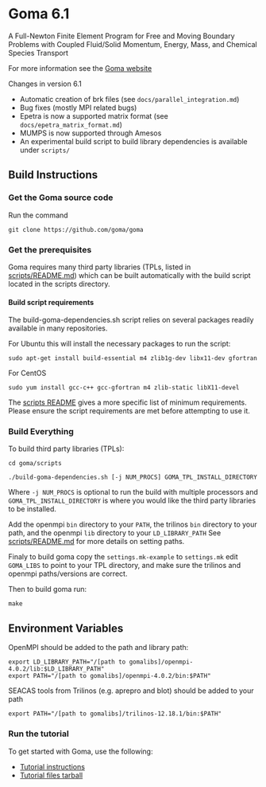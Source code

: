 # Goma 6.1
A Full-Newton Finite Element Program for Free and Moving Boundary Problems with Coupled Fluid/Solid Momentum, Energy, Mass, and Chemical Species Transport

For more information see the [Goma website](http://goma.github.io)

Changes in version 6.1

* Automatic creation of brk files (see `docs/parallel_integration.md`)
* Bug fixes (mostly MPI related bugs)
* Epetra is now a supported matrix format (see `docs/epetra_matrix_format.md`)
* MUMPS is now supported through Amesos
* An experimental build script to build library dependencies is available under `scripts/`

## Build Instructions

### Get the Goma source code

Run the command

`git clone https://github.com/goma/goma`

### Get the prerequisites

Goma requires many third party libraries (TPLs, listed in [scripts/README.md](scripts/README.md)) which can be built automatically with the build script located in the scripts directory.

#### Build script requirements

The build-goma-dependencies.sh script relies on several packages readily available in many repositories.

For Ubuntu this will install the necessary packages to run the script:

`sudo apt-get install build-essential m4 zlib1g-dev libx11-dev gfortran`

For CentOS

`sudo yum install gcc-c++ gcc-gfortran m4 zlib-static libX11-devel`

The [scripts README](scripts/README.md) gives a more specific list of minimum requirements. Please ensure the script requirements are met before attempting to use it.

### Build Everything

To build third party libraries (TPLs):

`cd goma/scripts`

`./build-goma-dependencies.sh [-j NUM_PROCS] GOMA_TPL_INSTALL_DIRECTORY`

Where `-j NUM_PROCS` is optional to run the build with multiple processors and
`GOMA_TPL_INSTALL_DIRECTORY` is where you would like the third party libraries
to be installed.

Add the openmpi `bin` directory to your `PATH`, the trilinos `bin` directory to
your path, and the openmpi `lib` directory to your `LD_LIBRARY_PATH`
See [scripts/README.md](scripts/README.md) for more details on setting paths.

Finaly to build goma copy the `settings.mk-example` to `settings.mk` edit
`GOMA_LIBS` to point to your TPL directory, and make sure the trilinos and
openmpi paths/versions are correct.

Then to build goma run:

`make`

## Environment Variables
OpenMPI should be added to the path and library path:

    export LD_LIBRARY_PATH="/[path to gomalibs]/openmpi-4.0.2/lib:$LD_LIBRARY_PATH"
    export PATH="/[path to gomalibs]/openmpi-4.0.2/bin:$PATH"

SEACAS tools from Trilinos (e.g. aprepro and blot) should be added to
your path

    export PATH="/[path to gomalibs]/trilinos-12.18.1/bin:$PATH"  

### Run the tutorial

To get started with Goma, use the following:

* [Tutorial instructions](http://goma.github.io/files/goma-beginners-tutorial.pdf)
* [Tutorial files tarball](http://goma.github.io/files/goma_beginners_tutorial.tar.gz)
